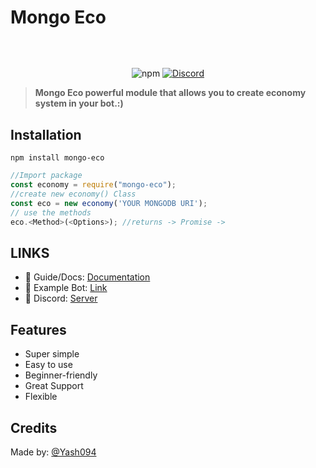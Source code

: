 # Mongo Eco
<p align="center"><img align="center" style="width:0.5px" src="https://media.discordapp.net/attachments/818900078077018162/862631346035752970/banner.png"/></p><br/>
<p align="center">
   <img alt="npm" src="https://img.shields.io/npm/dt/mongo-eco">
   <a href="https://discord.gg/invite/emD44ZJaSA"><img src="https://badgen.net/discord/online-members/emD44ZJaSA" alt="Discord"></a>
</p>

> **Mongo Eco powerful module that allows you to create economy system in your bot.:)**

## **Installation** 
```
npm install mongo-eco
```
```js
//Import package
const economy = require("mongo-eco");
//create new economy() Class
const eco = new economy('YOUR MONGODB URI');
// use the methods
eco.<Method>(<Options>); //returns -> Promise -> 
```

## LINKS

- 📃 Guide/Docs: [Documentation](https://mongo-eco.js.org/)
- 📃 Example Bot: [Link](https://github.com/Yash094/Mongo-Eco/tree/main/Example-Bot)
- 📃 Discord: [Server](https://discord.com/invite/emD44ZJaSA)


## Features

- Super simple
- Easy to use
- Beginner-friendly
- Great Support
- Flexible


## Credits

Made by: [@Yash094](https://github.com/Yash094)


